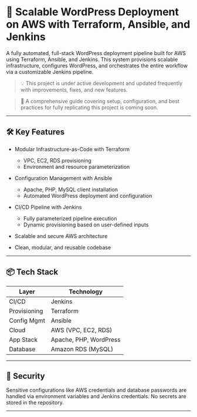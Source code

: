 # 🚀 Scalable WordPress Deployment on AWS with Terraform, Ansible, and Jenkins

A fully automated, full-stack WordPress deployment pipeline built for AWS using Terraform, Ansible, and Jenkins. This system provisions scalable infrastructure, configures WordPress, and orchestrates the entire workflow via a customizable Jenkins pipeline.

> 💡 This project is under active development and updated frequently with improvements, fixes, and new features.

> 📘 A comprehensive guide covering setup, configuration, and best practices for fully replicating this project is coming soon.


---

## 🛠️ Key Features

- Modular Infrastructure-as-Code with Terraform
  - VPC, EC2, RDS provisioning
  - Environment and resource parameterization
    
- Configuration Management with Ansible
  - Apache, PHP, MySQL client installation
  - Automated WordPress deployment and configuration
    
- CI/CD Pipeline with Jenkins
  - Fully parameterized pipeline execution
  - Dynamic provisioning based on user-defined inputs
    
- Scalable and secure AWS architecture
- Clean, modular, and reusable codebase

---

## 📦 Tech Stack

| Layer         | Technology                     |
|--------------|---------------------------------|
| CI/CD        | Jenkins                         |
| Provisioning | Terraform                       |
| Config Mgmt   | Ansible                         |
| Cloud        | AWS (VPC, EC2, RDS)             |
| App Stack    | Apache, PHP, WordPress          |
| Database     | Amazon RDS (MySQL)              |

---


## 🔐 Security

Sensitive configurations like AWS credentials and database passwords are handled via environment variables and Jenkins credentials. No secrets are stored in the repository.

---

